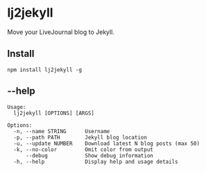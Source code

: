 # lj2jekyll
Move your LiveJournal blog to Jekyll.

## Install

    npm install lj2jekyll -g
    
## --help
    Usage:
      lj2jekyll [OPTIONS] [ARGS]

    Options:
      -n, --name STRING      Username
      -p, --path PATH        Jekyll blog location
      -u, --update NUMBER    Download latest N blog posts (max 50)
      -k, --no-color         Omit color from output
          --debug            Show debug information
      -h, --help             Display help and usage details
